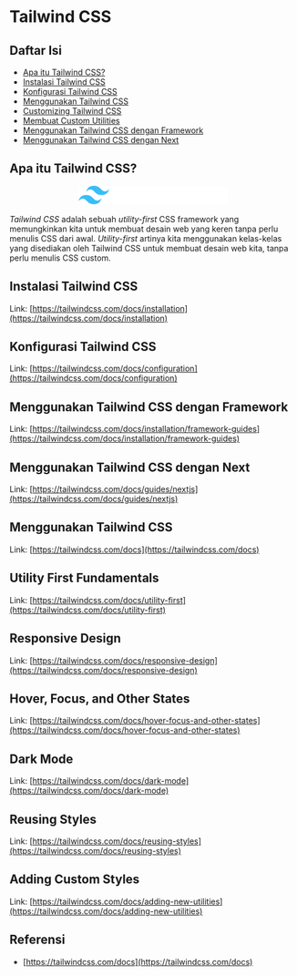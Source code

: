 # Tailwind CSS

## Daftar Isi

- [Apa itu Tailwind CSS?](#apa-itu-tailwind-css)
- [Instalasi Tailwind CSS](#instalasi-tailwind-css)
- [Konfigurasi Tailwind CSS](#konfigurasi-tailwind-css)
- [Menggunakan Tailwind CSS](#menggunakan-tailwind-css)
- [Customizing Tailwind CSS](#customizing-tailwind-css)
- [Membuat Custom Utilities](#membuat-custom-utilities)
- [Menggunakan Tailwind CSS dengan Framework](#menggunakan-tailwind-css-dengan-framework)
- [Menggunakan Tailwind CSS dengan Next](#menggunakan-tailwind-css-dengan-next)

## Apa itu Tailwind CSS?

<p align="center">
  <img src="image.png">
</p>

_Tailwind CSS_ adalah sebuah _utility-first_ CSS framework yang memungkinkan kita untuk membuat desain web yang keren tanpa perlu menulis CSS dari awal. _Utility-first_ artinya kita menggunakan kelas-kelas yang disediakan oleh Tailwind CSS untuk membuat desain web kita, tanpa perlu menulis CSS custom.

## Instalasi Tailwind CSS

Link: [https://tailwindcss.com/docs/installation](https://tailwindcss.com/docs/installation)

## Konfigurasi Tailwind CSS

Link: [https://tailwindcss.com/docs/configuration](https://tailwindcss.com/docs/configuration)

## Menggunakan Tailwind CSS dengan Framework

Link: [https://tailwindcss.com/docs/installation/framework-guides](https://tailwindcss.com/docs/installation/framework-guides)

## Menggunakan Tailwind CSS dengan Next

Link: [https://tailwindcss.com/docs/guides/nextjs](https://tailwindcss.com/docs/guides/nextjs)

## Menggunakan Tailwind CSS

Link: [https://tailwindcss.com/docs](https://tailwindcss.com/docs)

## Utility First Fundamentals

Link: [https://tailwindcss.com/docs/utility-first](https://tailwindcss.com/docs/utility-first)

## Responsive Design

Link: [https://tailwindcss.com/docs/responsive-design](https://tailwindcss.com/docs/responsive-design)

## Hover, Focus, and Other States

Link: [https://tailwindcss.com/docs/hover-focus-and-other-states](https://tailwindcss.com/docs/hover-focus-and-other-states)

## Dark Mode

Link: [https://tailwindcss.com/docs/dark-mode](https://tailwindcss.com/docs/dark-mode)

## Reusing Styles

Link: [https://tailwindcss.com/docs/reusing-styles](https://tailwindcss.com/docs/reusing-styles)

## Adding Custom Styles

Link: [https://tailwindcss.com/docs/adding-new-utilities](https://tailwindcss.com/docs/adding-new-utilities)

## Referensi

- [https://tailwindcss.com/docs](https://tailwindcss.com/docs)
